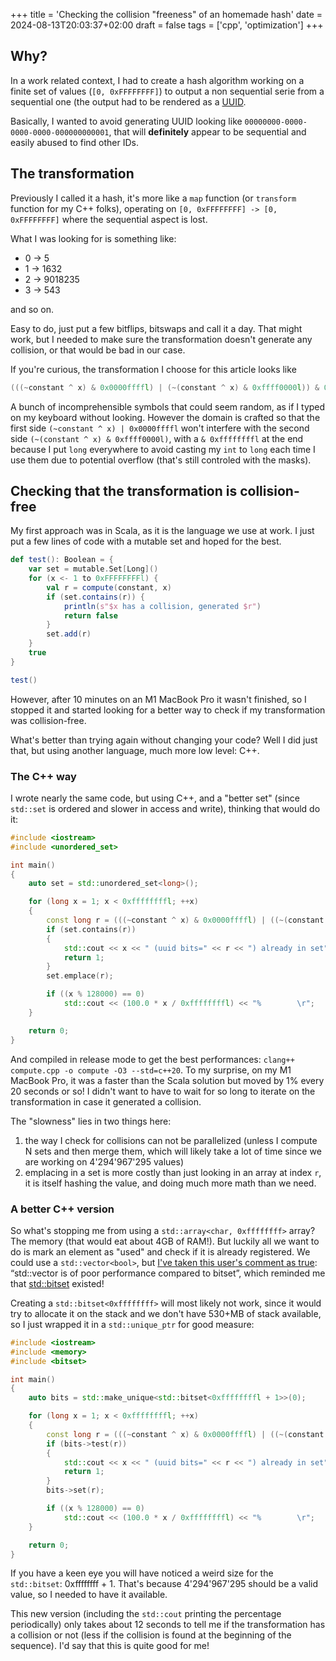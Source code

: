 +++
title = 'Checking the collision "freeness" of an homemade hash'
date = 2024-08-13T20:03:37+02:00
draft = false
tags = ['cpp', 'optimization']
+++

## Why?

In a work related context, I had to create a hash algorithm working on a finite set of values (`[0, 0xFFFFFFFF]`) to output a non sequential serie from a sequential one (the output had to be rendered as a [UUID](https://fr.wikipedia.org/wiki/Universally_unique_identifier).

Basically, I wanted to avoid generating UUID looking like `00000000-0000-0000-0000-000000000001`, that will **definitely** appear to be sequential and easily abused to find other IDs.

## The transformation

Previously I called it a hash, it's more like a `map` function (or `transform` function for my C++ folks), operating on `[0, 0xFFFFFFFF] -> [0, 0xFFFFFFFF]` where the sequential aspect is lost.

What I was looking for is something like:
- 0 -> 5
- 1 -> 1632
- 2 -> 9018235
- 3 -> 543

and so on.

Easy to do, just put a few bitflips, bitswaps and call it a day. That might work, but I needed to make sure the transformation doesn't generate any collision, or that would be bad in our case.

If you're curious, the transformation I choose for this article looks like
```cpp
(((~constant ^ x) & 0x0000ffffl) | (~(constant ^ x) & 0xffff0000l)) & 0xffffffffl
```

A bunch of incomprehensible symbols that could seem random, as if I typed on my keyboard without looking. However the domain is crafted so that the first side `(~constant ^ x) | 0x0000ffffl` won't interfere with the second side `(~(constant ^ x) & 0xffff0000l)`, with a `& 0xffffffffl` at the end because I put `long` everywhere to avoid casting my `int` to `long` each time I use them due to potential overflow (that's still controled with the masks).

## Checking that the transformation is collision-free

My first approach was in Scala, as it is the language we use at work. I just put a few lines of code with a mutable set and hoped for the best.

```scala
def test(): Boolean = {
    var set = mutable.Set[Long]()
    for (x <- 1 to 0xFFFFFFFFl) {
        val r = compute(constant, x)
        if (set.contains(r)) {
            println(s"$x has a collision, generated $r")
            return false
        }
        set.add(r)
    }
    true
}

test()
```

However, after 10 minutes on an M1 MacBook Pro it wasn't finished, so I stopped it and started looking for a better way to check if my transformation was collision-free.

What's better than trying again without changing your code? Well I did just that, but using another language, much more low level: C++.

### The C++ way

I wrote nearly the same code, but using C++, and a "better set" (since `std::set` is ordered and slower in access and write), thinking that would do it:

```cpp
#include <iostream>
#include <unordered_set>

int main()
{
    auto set = std::unordered_set<long>();

    for (long x = 1; x < 0xffffffffl; ++x)
    {
        const long r = (((~constant ^ x) & 0x0000ffffl) | ((~(constant ^ x) & 0xffff0000l))) & 0xffffffffl;
        if (set.contains(r))
        {
            std::cout << x << " (uuid bits=" << r << ") already in set" << std::endl;
            return 1;
        }
        set.emplace(r);

        if ((x % 128000) == 0)
            std::cout << (100.0 * x / 0xffffffffl) << "%        \r";
    }

    return 0;
}
```

And compiled in release mode to get the best performances: `clang++ compute.cpp -o compute -O3 --std=c++20`. To my surprise, on my M1 MacBook Pro, it was a faster than the Scala solution but moved by 1% every 20 seconds or so! I didn't want to have to wait for so long to iterate on the transformation in case it generated a collision.

The "slowness" lies in two things here:
1. the way I check for collisions can not be parallelized (unless I compute N sets and then merge them, which will likely take a lot of time since we are working on 4'294'967'295 values)
2. emplacing in a set is more costly than just looking in an array at index `r`, it is itself hashing the value, and doing much more math than we need.

### A better C++ version

So what's stopping me from using a `std::array<char, 0xffffffff>` array? The memory (that would eat about 4GB of RAM!). But luckily all we want to do is mark an element as "used" and check if it is already registered. We could use a `std::vector<bool>`, but [I've taken this user's comment as true](https://stackoverflow.com/questions/5780112/define-a-large-bitset-in-c#comment58975406_32831639): “std::vector is of poor performance compared to bitset”, which reminded me that [std::bitset](https://en.cppreference.com/w/cpp/utility/bitset) existed!

Creating a `std::bitset<0xffffffff>` will most likely not work, since it would try to allocate it on the stack and we don't have 530+MB of stack available, so I just wrapped it in a `std::unique_ptr` for good measure:

```cpp
#include <iostream>
#include <memory>
#include <bitset>

int main()
{
    auto bits = std::make_unique<std::bitset<0xffffffffl + 1>>(0);

    for (long x = 1; x < 0xffffffffl; ++x)
    {
        const long r = (((~constant ^ x) & 0x0000ffffl) | ((~(constant ^ x) & 0xffff0000l))) & 0xffffffffl;
        if (bits->test(r))
        {
            std::cout << x << " (uuid bits=" << r << ") already in set" << std::endl;
            return 1;
        }
        bits->set(r);

        if ((x % 128000) == 0)
            std::cout << (100.0 * x / 0xffffffffl) << "%        \r";
    }

    return 0;
}
```

If you have a keen eye you will have noticed a weird size for the `std::bitset`: 0xffffffff + 1. That's because 4'294'967'295 should be a valid value, so I needed to have it available.

This new version (including the `std::cout` printing the percentage periodically) only takes about 12 seconds to tell me if the transformation has a collision or not (less if the collision is found at the beginning of the sequence). I'd say that this is quite good for me!


